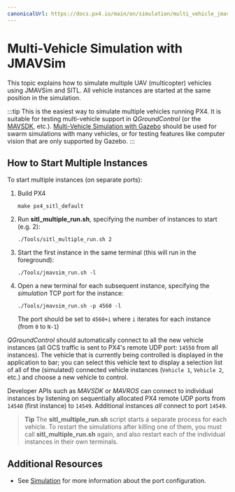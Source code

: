 ```yaml
---
canonicalUrl: https://docs.px4.io/main/en/simulation/multi_vehicle_jmavsim
---
```


# Multi-Vehicle Simulation with JMAVSim

This topic explains how to simulate multiple UAV (multicopter) vehicles using JMAVSim and SITL.
All vehicle instances are started at the same position in the simulation.

:::tip
This is the easiest way to simulate multiple vehicles running PX4.
It is suitable for testing multi-vehicle support in *QGroundControl* (or the [MAVSDK](https://mavsdk.mavlink.io/), etc.).
[Multi-Vehicle Simulation with Gazebo](../simulation/multi-vehicle-simulation.md) should be used for swarm simulations with many vehicles, or for testing features like computer vision that are only supported by Gazebo.
:::


## How to Start Multiple Instances

To start multiple instances (on separate ports):

1. Build PX4
   ```
   make px4_sitl_default
   ```
1. Run **sitl_multiple_run.sh**, specifying the number of instances to start (e.g. 2):
   ```
   ./Tools/sitl_multiple_run.sh 2
   ```
1. Start the first instance in the same terminal (this will run in the foreground):
   ```
   ./Tools/jmavsim_run.sh -l
   ```
1. Open a new terminal for each subsequent instance, specifying the *simulation* TCP port for the instance:
   ```
   ./Tools/jmavsim_run.sh -p 4560 -l
   ```
   The port should be set to `4560+i` where `i` iterates for each instance (from `0` to `N-1`)
 
*QGroundControl* should automatically connect to all the new vehicle instances (all GCS traffic is sent to PX4's remote UDP port: `14550` from all instances).
The vehicle that is currently being controlled is displayed in the application to bar; you can select this vehicle text to display a selection list of all of the (simulated) connected vehicle instances (`Vehicle 1`, `Vehicle 2`, etc.) and choose a new vehicle to control.  

Developer APIs such as *MAVSDK* or *MAVROS* can connect to individual instances by listening on sequentially allocated PX4 remote UDP ports from `14540` (first instance) to `14549`.
Additional instances *all* connect to port `14549`.

> **Tip** The **sitl_multiple_run.sh** script starts a separate process for each vehicle.
  To restart the simulations after killing one of them, you must call **sitl_multiple_run.sh** again, and also restart each of the individual instances in their own terminals.

## Additional Resources

* See [Simulation](../simulation/README.md) for more information about the port configuration.
